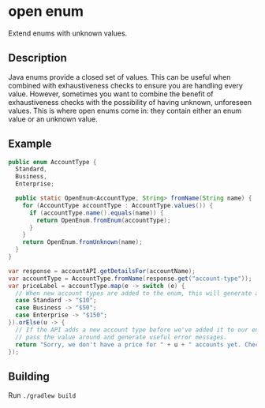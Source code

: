 # open enum
Extend enums with unknown values.

## Description
Java enums provide a closed set of values. This can be useful when combined
with exhaustiveness checks to ensure you are handling every value.
However, sometimes you want to combine the benefit of exhaustiveness checks
with the possibility of having unknown, unforeseen values. This is where
open enums come in: they contain either an enum value or an unknown value.

## Example
```java
public enum AccountType {
  Standard,
  Business,
  Enterprise;

  public static OpenEnum<AccountType, String> fromName(String name) {
    for (AccountType accountType : AccountType.values()) {
      if (accountType.name().equals(name)) {
        return OpenEnum.fromEnum(accountType);
      }
    }
    return OpenEnum.fromUnknown(name);
  }
}

var response = accountAPI.getDetailsFor(accountName);
var accountType = AccountType.fromName(response.get("account-type"));
var priceLabel = accountType.map(e -> switch (e) {
  // When new account types are added to the enum, this will generate an error for the missing case.
  case Standard -> "$10";
  case Business -> "$50";
  case Enterprise -> "$150";
}).orElse(u -> {
  // If the API adds a new account type before we've added it to our enum, we'll still be able to
  // pass the value around and generate useful error messages.
  return "Sorry, we don't have a price for " + u + " accounts yet. Check back later.";
});
```

## Building
Run `./gradlew build`